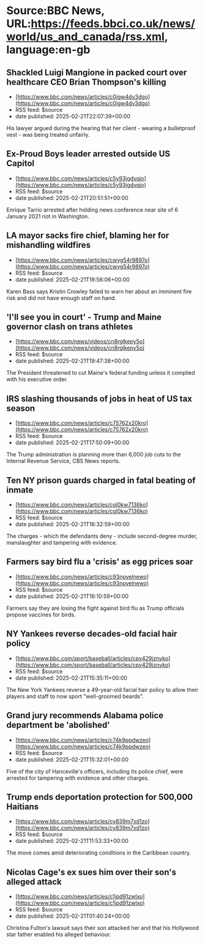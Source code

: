 # Source:BBC News, URL:https://feeds.bbci.co.uk/news/world/us_and_canada/rss.xml, language:en-gb

## Shackled Luigi Mangione in packed court over healthcare CEO Brian Thompson's killing
 - [https://www.bbc.com/news/articles/c0jgw4dv3dgo](https://www.bbc.com/news/articles/c0jgw4dv3dgo)
 - RSS feed: $source
 - date published: 2025-02-21T22:07:39+00:00

His lawyer argued during the hearing that her client - wearing a bulletproof vest - was being treated unfairly.

## Ex-Proud Boys leader arrested outside US Capitol
 - [https://www.bbc.com/news/articles/c5y93jgdvqjo](https://www.bbc.com/news/articles/c5y93jgdvqjo)
 - RSS feed: $source
 - date published: 2025-02-21T20:51:51+00:00

Enrique Tarrio arrested after holding news conference near site of 6 January 2021 riot in Washington.

## LA mayor sacks fire chief, blaming her for mishandling wildfires
 - [https://www.bbc.com/news/articles/cwyg54r9897o](https://www.bbc.com/news/articles/cwyg54r9897o)
 - RSS feed: $source
 - date published: 2025-02-21T19:56:06+00:00

Karen Bass says Kristin Crowley failed to warn her about an imminent fire risk and did not have enough staff on hand.

## 'I'll see you in court' - Trump and Maine governor clash on trans athletes
 - [https://www.bbc.com/news/videos/cn8rglkepy5o](https://www.bbc.com/news/videos/cn8rglkepy5o)
 - RSS feed: $source
 - date published: 2025-02-21T19:47:38+00:00

The President threatened to cut Maine's federal funding unless it complied with his executive order.

## IRS slashing thousands of jobs in heat of US tax season
 - [https://www.bbc.com/news/articles/c75762x20kro](https://www.bbc.com/news/articles/c75762x20kro)
 - RSS feed: $source
 - date published: 2025-02-21T17:50:09+00:00

The Trump administration is planning more than 6,000 job cuts to the Internal Revenue Service, CBS News reports.

## Ten NY prison guards charged in fatal beating of inmate
 - [https://www.bbc.com/news/articles/cgl0kw7136ko](https://www.bbc.com/news/articles/cgl0kw7136ko)
 - RSS feed: $source
 - date published: 2025-02-21T16:32:59+00:00

The charges - which the defendants deny - include second-degree murder, manslaughter and tampering with evidence.

## Farmers say bird flu a 'crisis' as egg prices soar
 - [https://www.bbc.com/news/articles/c93npyelnewo](https://www.bbc.com/news/articles/c93npyelnewo)
 - RSS feed: $source
 - date published: 2025-02-21T16:10:59+00:00

Farmers say they are losing the fight against bird flu as Trump officials propose vaccines for birds.

## NY Yankees reverse decades-old facial hair policy
 - [https://www.bbc.com/sport/baseball/articles/cpv429jznyko](https://www.bbc.com/sport/baseball/articles/cpv429jznyko)
 - RSS feed: $source
 - date published: 2025-02-21T15:35:11+00:00

The New York Yankees reverse a 49-year-old facial hair policy to allow their players and staff to now sport "well-groomed beards".

## Grand jury recommends Alabama police department be 'abolished'
 - [https://www.bbc.com/news/articles/c74k9ppdwzeo](https://www.bbc.com/news/articles/c74k9ppdwzeo)
 - RSS feed: $source
 - date published: 2025-02-21T15:32:01+00:00

Five of the city of Hanceville's officers, including its police chief, were arrested for tampering with evidence and other charges.

## Trump ends deportation protection for 500,000 Haitians
 - [https://www.bbc.com/news/articles/cy839m7xd1zo](https://www.bbc.com/news/articles/cy839m7xd1zo)
 - RSS feed: $source
 - date published: 2025-02-21T11:53:33+00:00

The move comes amid deteriorating conditions in the Caribbean country.

## Nicolas Cage's ex sues him over their son's alleged attack
 - [https://www.bbc.com/news/articles/c1jpd91zwlxo](https://www.bbc.com/news/articles/c1jpd91zwlxo)
 - RSS feed: $source
 - date published: 2025-02-21T01:40:24+00:00

Christina Fulton's lawsuit says their son attacked her and that his Hollywood star father enabled his alleged behaviour.

